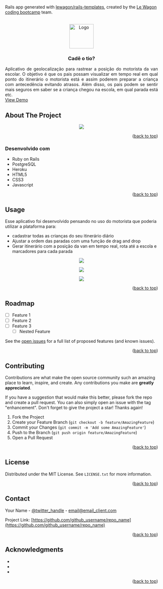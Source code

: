 Rails app generated with [lewagon/rails-templates](https://github.com/lewagon/rails-templates), created by the [Le Wagon coding bootcamp](https://www.lewagon.com) team.

<!-- PROJECT LOGO -->
<br />
<div align="center">
  <a href="https://github.com/bdellacoletta/cade-o-tio">
    <img src="https://github.com/bdellacoletta/cade-o-tio/blob/master/app/assets/images/cade_o_tio_circulo_preto.png" alt="Logo" width="80" height="80">
  </a>

<h3 align="center">Cadê o tio?</h3>

  <p align="justify">
    Aplicativo de geolocalização para rastrear a posição do motorista da van escolar. O objetivo é que os pais possam visualizar em tempo real em qual ponto do itinerário o motorista está e assim poderem preparar a criança com antecedência evitando atrasos. Além disso, os pais podem se sentir mais seguros em saber se a criança chegou na escola, em qual parada está etc.
    <br />
    <a href="https://youtu.be/e3oe2wE7zRA?t=5393">View Demo</a>
  </p>
</div>


<!-- ABOUT THE PROJECT -->
## About The Project

<p align="center"><img src="https://github.com/bdellacoletta/cade-o-tio/blob/master/app/assets/images/5.png"></p>

<p align="right">(<a href="#top">back to top</a>)</p>



### Desenvolvido com

* Ruby on Rails
* PostgreSQL
* Heroku
* HTML5
* CSS3
* Javascript

<p align="right">(<a href="#top">back to top</a>)</p>


<!-- USAGE EXAMPLES -->
## Usage

Esse aplicativo foi desenvolvido pensando no uso do motorista que poderia utilizar a plataforma para:

* cadastrar todas as crianças do seu itinerário diário
* Ajustar a ordem das paradas com uma função de drag and drop
* Gerar itinerário com a posição da van em tempo real, rota até a escola e marcadores para cada parada

<p align="center"><img src="https://github.com/bdellacoletta/cade-o-tio/blob/master/app/assets/images/6.png"></p>
<p align="center"><img src="https://github.com/bdellacoletta/cade-o-tio/blob/master/app/assets/images/7.png"></p>
<p align="center"><img src="https://github.com/bdellacoletta/cade-o-tio/blob/master/app/assets/images/8.png"></p>

<p align="right">(<a href="#top">back to top</a>)</p>



<!-- ROADMAP -->
## Roadmap

- [ ] Feature 1
- [ ] Feature 2
- [ ] Feature 3
    - [ ] Nested Feature

See the [open issues](https://github.com/github_username/repo_name/issues) for a full list of proposed features (and known issues).

<p align="right">(<a href="#top">back to top</a>)</p>



<!-- CONTRIBUTING -->
## Contributing

Contributions are what make the open source community such an amazing place to learn, inspire, and create. Any contributions you make are **greatly appreciated**.

If you have a suggestion that would make this better, please fork the repo and create a pull request. You can also simply open an issue with the tag "enhancement".
Don't forget to give the project a star! Thanks again!

1. Fork the Project
2. Create your Feature Branch (`git checkout -b feature/AmazingFeature`)
3. Commit your Changes (`git commit -m 'Add some AmazingFeature'`)
4. Push to the Branch (`git push origin feature/AmazingFeature`)
5. Open a Pull Request

<p align="right">(<a href="#top">back to top</a>)</p>



<!-- LICENSE -->
## License

Distributed under the MIT License. See `LICENSE.txt` for more information.

<p align="right">(<a href="#top">back to top</a>)</p>



<!-- CONTACT -->
## Contact

Your Name - [@twitter_handle](https://twitter.com/twitter_handle) - email@email_client.com

Project Link: [https://github.com/github_username/repo_name](https://github.com/github_username/repo_name)

<p align="right">(<a href="#top">back to top</a>)</p>



<!-- ACKNOWLEDGMENTS -->
## Acknowledgments

* []()
* []()
* []()

<p align="right">(<a href="#top">back to top</a>)</p>



<!-- MARKDOWN LINKS & IMAGES -->
<!-- https://www.markdownguide.org/basic-syntax/#reference-style-links -->
[contributors-shield]: https://img.shields.io/github/contributors/github_username/repo_name.svg?style=for-the-badge
[contributors-url]: https://github.com/github_username/repo_name/graphs/contributors
[forks-shield]: https://img.shields.io/github/forks/github_username/repo_name.svg?style=for-the-badge
[forks-url]: https://github.com/github_username/repo_name/network/members
[stars-shield]: https://img.shields.io/github/stars/github_username/repo_name.svg?style=for-the-badge
[stars-url]: https://github.com/github_username/repo_name/stargazers
[issues-shield]: https://img.shields.io/github/issues/github_username/repo_name.svg?style=for-the-badge
[issues-url]: https://github.com/github_username/repo_name/issues
[license-shield]: https://img.shields.io/github/license/github_username/repo_name.svg?style=for-the-badge
[license-url]: https://github.com/github_username/repo_name/blob/master/LICENSE.txt
[linkedin-shield]: https://img.shields.io/badge/-LinkedIn-black.svg?style=for-the-badge&logo=linkedin&colorB=555
[linkedin-url]: https://linkedin.com/in/linkedin_username
[product-screenshot]: images/screenshot.png
